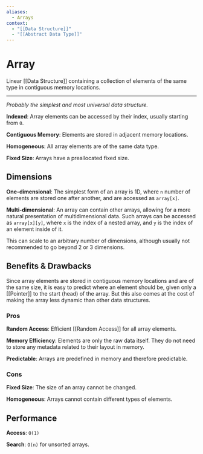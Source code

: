 ```yaml
---
aliases:
  - Arrays
context:
  - "[[Data Structure]]"
  - "[[Abstract Data Type]]"
---
```


# Array

Linear [[Data Structure]] containing a collection of elements of the same type in contiguous memory locations.

---

_Probably the simplest and most universal data structure._

**Indexed**: Array elements can be accessed by their index, usually starting from `0`.

**Contiguous Memory**: Elements are stored in adjacent memory locations.

**Homogeneous**: All array elements are of the same data type.

**Fixed Size**: Arrays have a preallocated fixed size.

## Dimensions

**One-dimensional**: The simplest form of an array is 1D, where `n` number of elements are stored one after another, and are accessed as `array[x]`.

**Multi-dimensional**: An array can contain other arrays, allowing for a more natural presentation of multidimensional data. Such arrays can be accessed as `array[x][y]`, where `x` is the index of a nested array, and `y` is the index of an element inside of it.

This can scale to an arbitrary number of dimensions, although usually not recommended to go beyond 2 or 3 dimensions.

## Benefits & Drawbacks

Since array elements are stored in contiguous memory locations and are of the same size, it is easy to predict where an element should be, given only a [[Pointer]] to the start (head) of the array. But this also comes at the cost of making the array less dynamic than other data structures.

### Pros

**Random Access**: Efficient [[Random Access]] for all array elements.

**Memory Efficiency**: Elements are only the raw data itself. They do not need to store any metadata related to their layout in memory.

**Predictable**: Arrays are predefined in memory and therefore predictable.

### Cons

**Fixed Size**: The size of an array cannot be changed.

**Homogeneous**: Arrays cannot contain different types of elements.

## Performance

**Access**: `O(1)`

**Search**: `O(n)` for unsorted arrays.
